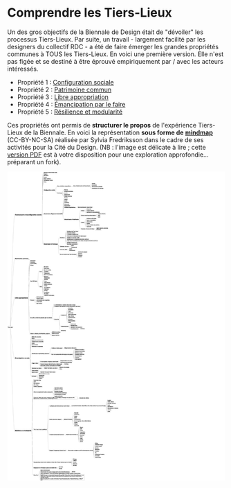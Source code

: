 # Comprendre les Tiers-Lieux

Un des gros objectifs de la Biennale de Design était de "dévoiler" les processus Tiers-Lieux. Par suite, un travail - largement facilité par les designers du collectif RDC - a été de faire émerger les grandes propriétés communes à TOUS les Tiers-Lieux. En voici une première version. Elle n'est pas figée et se destiné à être éprouvé empiriquement par / avec les acteurs intéressés.

* Propriété 1 : [Configuration sociale](https://github.com/WorldTrustFoundation/Exposition/tree/fb04c0c4fa78c33a55f7503826128ca68e9c5cb3/principes/configuration-sociale.md)
* Propriété 2 : [Patrimoine commun](https://nicolasloubet.gitbooks.io/fork-the-world/content/principes/patrimoine-commun.html)
* Propriété 3 : [Libre appropriation](https://nicolasloubet.gitbooks.io/fork-the-world/content/libre-appropriation.html)
* Propriété 4 : [Émancipation par le faire](https://nicolasloubet.gitbooks.io/fork-the-world/content/emancipation-par-le-faire.html)
* Propriété 5 : [Résilience et modularité](https://nicolasloubet.gitbooks.io/fork-the-world/content/resilience-et-modularite.html)

Ces propriétés ont permis de **structurer le propos** de l'expérience Tiers-Lieux de la Biennale. En voici la représentation **sous forme de** [**mindmap**](https://cloud.lamyne.org/s/LubBJiPKa738cAG) \(CC-BY-NC-SA\) réalisée par Sylvia Fredriksson dans le cadre de ses activités pour la Cité du Design. \(NB : l'image est délicate à lire ; cette [version PDF](https://cloud.lamyne.org/s/qfyQIJEU5FUecvX) est à votre disposition pour une exploration approfondie... préparant un fork\).

![](../.gitbook/assets/forktheworld-mindmap.png)

